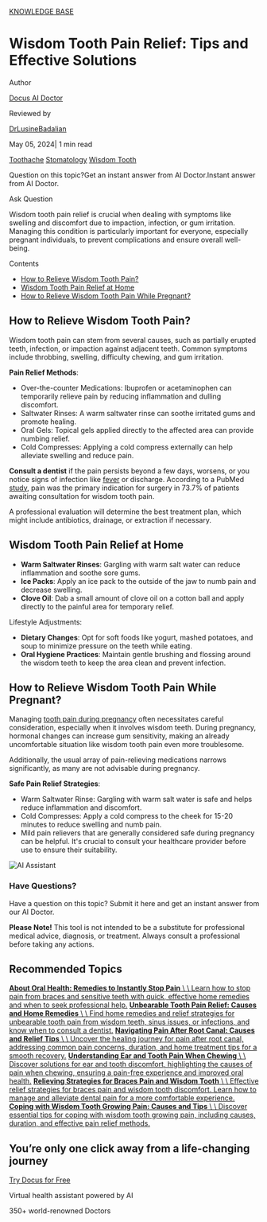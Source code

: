 [KNOWLEDGE BASE](https://docus.ai/knowledge-base)

# Wisdom Tooth Pain Relief: Tips and Effective Solutions

Author

[Docus AI Doctor](https://docus.ai/ai-doctor)

Reviewed by

[DrLusineBadalian](https://docus.ai/author/dr-lusine-badalian)

May 05, 2024\| 1 min read

[Toothache](https://docus.ai/tags/toothache) [Stomatology](https://docus.ai/tags/stomatology) [Wisdom Tooth](https://docus.ai/tags/wisdom-tooth)

Question on this topic?Get an instant answer from AI Doctor.Instant answer from AI Doctor.

Ask Question

Wisdom tooth pain relief is crucial when dealing with symptoms like swelling and discomfort due to impaction, infection, or gum irritation. Managing this condition is particularly important for everyone, especially pregnant individuals, to prevent complications and ensure overall well-being.

Contents

- [How to Relieve Wisdom Tooth Pain?](https://docus.ai/knowledge-base/wisdom-tooth-pain-relief-tips-and-solutions#how-to-relieve-wisdom-tooth-pain)
- [Wisdom Tooth Pain Relief at Home](https://docus.ai/knowledge-base/wisdom-tooth-pain-relief-tips-and-solutions#wisdom-tooth-pain-relief-at-home)
- [How to Relieve Wisdom Tooth Pain While Pregnant?](https://docus.ai/knowledge-base/wisdom-tooth-pain-relief-tips-and-solutions#how-to-relieve-wisdom-tooth-pain-while-pregnant)

## How to Relieve Wisdom Tooth Pain?

Wisdom tooth pain can stem from several causes, such as partially erupted teeth, infection, or impaction against adjacent teeth. Common symptoms include throbbing, swelling, difficulty chewing, and gum irritation.

**Pain Relief Methods**:

- Over-the-counter Medications: Ibuprofen or acetaminophen can temporarily relieve pain by reducing inflammation and dulling discomfort.
- Saltwater Rinses: A warm saltwater rinse can soothe irritated gums and promote healing.
- Oral Gels: Topical gels applied directly to the affected area can provide numbing relief.
- Cold Compresses: Applying a cold compress externally can help alleviate swelling and reduce pain.

**Consult a dentist** if the pain persists beyond a few days, worsens, or you notice signs of infection like [fever](https://docus.ai/knowledge-base/when-to-go-to-the-hospital-for-fever) or discharge. According to a PubMed [study](https://pubmed.ncbi.nlm.nih.gov/7848998/), pain was the primary indication for surgery in 73.7% of patients awaiting consultation for wisdom tooth pain.

A professional evaluation will determine the best treatment plan, which might include antibiotics, drainage, or extraction if necessary.

## Wisdom Tooth Pain Relief at Home

- **Warm Saltwater Rinses**: Gargling with warm salt water can reduce inflammation and soothe sore gums.
- **Ice Packs**: Apply an ice pack to the outside of the jaw to numb pain and decrease swelling.
- **Clove Oil**: Dab a small amount of clove oil on a cotton ball and apply directly to the painful area for temporary relief.

Lifestyle Adjustments:

- **Dietary Changes**: Opt for soft foods like yogurt, mashed potatoes, and soup to minimize pressure on the teeth while eating.
- **Oral Hygiene Practices**: Maintain gentle brushing and flossing around the wisdom teeth to keep the area clean and prevent infection.

## How to Relieve Wisdom Tooth Pain While Pregnant?

Managing [tooth pain during pregnancy](https://docus.ai/symptoms-guide/managing-tooth-pain-during-pregnancy) often necessitates careful consideration, especially when it involves wisdom teeth. During pregnancy, hormonal changes can increase gum sensitivity, making an already uncomfortable situation like wisdom tooth pain even more troublesome.

Additionally, the usual array of pain-relieving medications narrows significantly, as many are not advisable during pregnancy.

**Safe Pain Relief Strategies**:

- Warm Saltwater Rinse: Gargling with warm salt water is safe and helps reduce inflammation and discomfort.
- Cold Compresses: Apply a cold compress to the cheek for 15-20 minutes to reduce swelling and numb pain.
- Mild pain relievers that are generally considered safe during pregnancy can be helpful. It's crucial to consult your healthcare provider before use to ensure their suitability.

![AI Assistant](https://docus.ai/images/small-assistant.png)

### Have Questions?

Have a question on this topic? Submit it here and get an instant answer from our AI Doctor.

**Please Note!** This tool is not intended to be a substitute for professional medical advice, diagnosis, or treatment. Always consult a professional before taking any actions.

## Recommended Topics

[**About Oral Health: Remedies to Instantly Stop Pain** \\
\\
Learn how to stop pain from braces and sensitive teeth with quick, effective home remedies and when to seek professional help.](https://docus.ai/knowledge-base/remedies-to-instantly-stop-pain) [**Unbearable Tooth Pain Relief: Causes and Home Remedies** \\
\\
Find home remedies and relief strategies for unbearable tooth pain from wisdom teeth, sinus issues, or infections, and know when to consult a dentist.](https://docus.ai/knowledge-base/unbearable-tooth-pain-relief) [**Navigating Pain After Root Canal: Causes and Relief Tips** \\
\\
Uncover the healing journey for pain after root canal, addressing common pain concerns, duration, and home treatment tips for a smooth recovery.](https://docus.ai/knowledge-base/navigating-pain-after-root-canal) [**Understanding Ear and Tooth Pain When Chewing** \\
\\
Discover solutions for ear and tooth discomfort, highlighting the causes of pain when chewing, ensuring a pain-free experience and improved oral health.](https://docus.ai/knowledge-base/understanding-ear-and-tooth-pain-when-chewing) [**Relieving Strategies for Braces Pain and Wisdom Tooth** \\
\\
Effective relief strategies for braces pain and wisdom tooth discomfort. Learn how to manage and alleviate dental pain for a more comfortable experience.](https://docus.ai/knowledge-base/strategies-for-braces-pain-and-wisdom-tooth) [**Coping with Wisdom Tooth Growing Pain: Causes and Tips** \\
\\
Discover essential tips for coping with wisdom tooth growing pain, including causes, duration, and effective pain relief methods.](https://docus.ai/knowledge-base/coping-with-wisdom-tooth-growing-pain)

## You’re only one click away from a life-changing journey

[Try Docus for Free](https://my.docus.ai/auth/signup)

Virtual health assistant powered by AI

350+ world-renowned Doctors